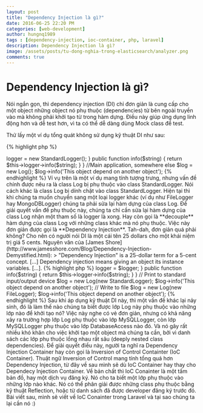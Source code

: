 ```yaml
---
layout: post
title: "Dependency Injection là gì?"
date: 2016-06-25 22:20 PM
categories: [web-development]
author: hungnq1989
tags : [dependency-injection, ioc-container, php, laravel]
description: Dependency Injection là gì?
image: /assets/posts/tu-dong-nghia-trong-elasticsearch/analyzer.png
comments: true
---
```


# Dependency Injection là gì?

Nói ngắn gọn, thì dependency injection (DI) chỉ đơn giản là cung cấp cho một object những object nó phụ thuộc (dependencies) từ bên ngoài truyền vào mà không phải khởi tạo từ trong hàm dựng. Điều này giúp ứng dụng linh động hơn và dễ test hơn, vì ta có thể dễ dàng dùng Mock class để test.

Thử lấy một ví dụ tổng quát không sử dụng kỹ thuật DI như sau:

{% highlight php %}
<?php
class StandardLogger {

    public function info($message)
    {
      printf("[INFO] %s \n", $message);
    }
}


class Log {
    public $logger;

    public function __construct() {
        $this->logger = new StandardLogger();
    }

    public function info($string)
    {
        return $this->logger->info($string);
    }
}

//Main application, somewhere else
$log = new Log();
$log->info('This object depend on another object');
{% endhighlight %}

Ví vụ trên là một ví dụ mang tính tượng trưng, nhưng vấn đề chính được nêu ra là class Log bị phụ thuộc vào class StandardLogger. Nói cách khác là class Log bị dính chặt vào class StandardLogger. Hiện tại thì khi chúng ta muốn chuyển sang một loại logger khác (ví dụ như FileLogger hay MongoDBLogger) chúng ta phải sửa lại hàm dựng của class Log.


Để giải quyết vấn đề phụ thuộc này, chúng ta chỉ cần sửa lại hàm dựng của class Log nhận một tham số là logger là xong. Hay còn gọi là **decouple** hàm dựng của class Log với những class khác mà nó phụ thuộc. Việc này đơn giản được gọi là **Dependency Injection**. Tah-dah, đơn giản quá phải không? Cho nên có người nói DI là một cái tên 25 dollars cho một khái niệm trị giá 5 cents. Nguyên văn của [James Shore](http://www.jamesshore.com/Blog/Dependency-Injection-Demystified.html):

> "Dependency Injection" is a 25-dollar term for a 5-cent concept. [...] Dependency injection means giving an object its instance variables. [...].

{% highlight php %}
<?php
interface LoggerInterface 
{
    function info($message);
}

class StandardLogger implements LoggerInterface
{

    public function info($message)
    {
        printf("[INFO] %s \n", $message);
    }
}

class FileLogger implements LoggerInterface 
{

    public function info($message) 
    {
        file_put_contents('app.log', sprintf("[INFO] %s \n", $message), FILE_APPEND);
    }
}

class Log 
{
    public $logger;

    public function __construct(LoggerInterface $logger) 
    {
        $this->logger = $logger;
    }

    public function info($string)
    {
        return $this->logger->info($string);
    }
}
// Print to standard input/output device
$log = new Log(new StandardLogger);
$log->info('This object depend on another object');
// Write to file
$log = new Log(new FileLogger);
$log->info('This object depend on another object'); 
{% endhighlight %}

Sau khi áp dụng kỹ thuật DI này, thì một vấn đề khác lại nảy sinh, đó là làm thế nào chúng ta biết được lớp Log này phụ thuộc vào những lớp nào để khởi tạo nó? Việc này nghe có vẻ đơn giản, nhưng có khả năng xảy ra trường hợp lớp Log phụ thuộc vào lớp MySQLLogger, còn lớp MySQLLogger phụ thuộc vào lớp DatabaseAccess nào đó. Và nó gây rất nhiều khó khăn cho việc khởi tạo một object mà chúng ta cần, bởi vì danh sách các lớp phụ thuộc lồng nhau rất sâu (deeply nested class dependencies).

Để giải quyết điều này, người ta nghĩ ra Dependency Injection Container hay còn gọi là Inversion of Control Containter (IoC Container). Thuật ngữ Inversion of Control mang tính tổng quá hơn Dependency Injection, từ đây về sau mình sẽ dù IoC Container hay thay cho Dependecy Injection Container. Về bản chất thì IoC Conainter là một tấm bản đồ, hay một dịch vụ đăng ký. Nó cho ta biết một lớp phụ thuộc vào những lớp nào khác. Nó có thể phân giải được những class phụ thuộc bằng kỹ thuật Reflection, hoặc từ danh sách đã được developer đăng ký trước đó.

Bài viết sau, mình sẽ viết về IoC Conainter trong Laravel và tại sao chúng ta lại cần nó :)